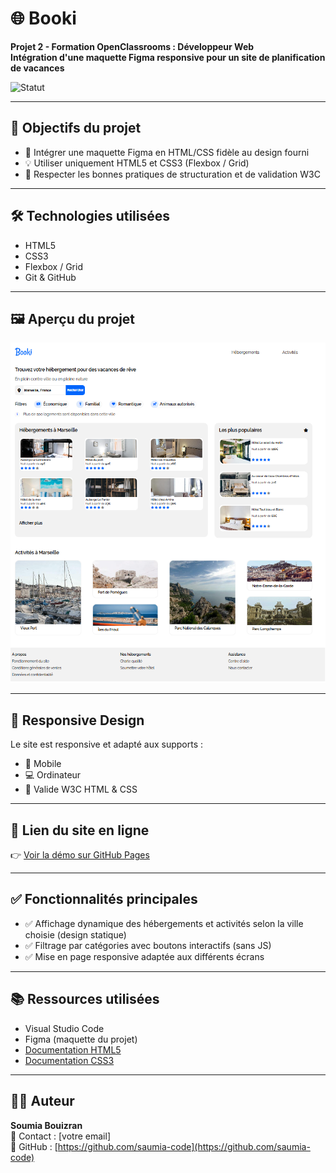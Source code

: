 # 🌐 Booki

**Projet 2 - Formation OpenClassrooms : Développeur Web**  
**Intégration d'une maquette Figma responsive pour un site de planification de vacances**  

![Statut](https://img.shields.io/badge/Statut-Validé-brightgreen)

---

## 🎯 Objectifs du projet

- 🔧 Intégrer une maquette Figma en HTML/CSS fidèle au design fourni  
- 💡 Utiliser uniquement HTML5 et CSS3 (Flexbox / Grid)  
- 🧱 Respecter les bonnes pratiques de structuration et de validation W3C  

---

## 🛠️ Technologies utilisées

- HTML5  
- CSS3  
- Flexbox / Grid  
- Git & GitHub  

---

## 🖼️ Aperçu du projet

![Aperçu du site](./assets/booki-screenshot.png)  
<!-- Mettre ici la capture d'écran réelle du projet -->

---

## 📱 Responsive Design

Le site est responsive et adapté aux supports :
- 📱 Mobile
- 💻 Ordinateur
- 🧾 Valide W3C HTML & CSS

---

## 🔗 Lien du site en ligne

👉 [Voir la démo sur GitHub Pages](https://saumia-code.github.io/Booki)

---

## ✅ Fonctionnalités principales

- ✅ Affichage dynamique des hébergements et activités selon la ville choisie (design statique)  
- ✅ Filtrage par catégories avec boutons interactifs (sans JS)  
- ✅ Mise en page responsive adaptée aux différents écrans  

---

## 📚 Ressources utilisées

- Visual Studio Code  
- Figma (maquette du projet)  
- [Documentation HTML5](https://developer.mozilla.org/fr/docs/Web/HTML)  
- [Documentation CSS3](https://developer.mozilla.org/fr/docs/Web/CSS)

---

## 👩‍💻 Auteur

**Soumia Bouizran**  
📧 Contact : [votre email]  
🔗 GitHub : [https://github.com/saumia-code](https://github.com/saumia-code)
